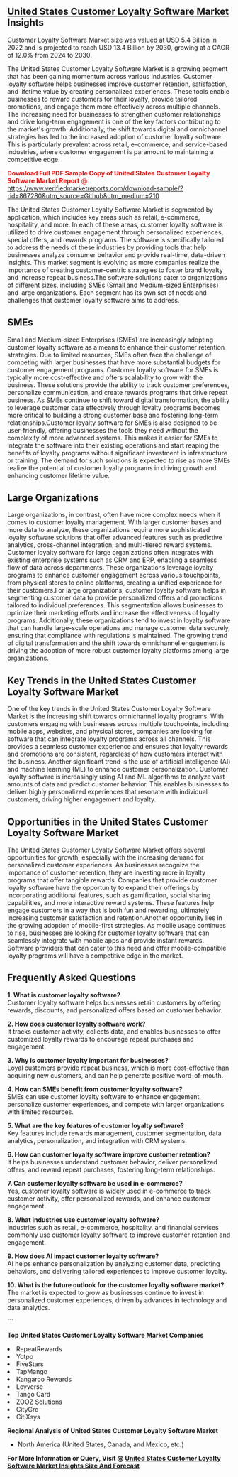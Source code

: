 <h2><a href="https://www.verifiedmarketreports.com/download-sample/?rid=867280&amp;utm_source=Github&amp;utm_medium=210" target="_blank">United States Customer Loyalty Software Market</a> Insights</h2><p>Customer Loyalty Software Market size was valued at USD 5.4 Billion in 2022 and is projected to reach USD 13.4 Billion by 2030, growing at a CAGR of 12.0% from 2024 to 2030.</p><p><p>The United States Customer Loyalty Software Market is a growing segment that has been gaining momentum across various industries. Customer loyalty software helps businesses improve customer retention, satisfaction, and lifetime value by creating personalized experiences. These tools enable businesses to reward customers for their loyalty, provide tailored promotions, and engage them more effectively across multiple channels. The increasing need for businesses to strengthen customer relationships and drive long-term engagement is one of the key factors contributing to the market's growth. Additionally, the shift towards digital and omnichannel strategies has led to the increased adoption of customer loyalty software. This is particularly prevalent across retail, e-commerce, and service-based industries, where customer engagement is paramount to maintaining a competitive edge. <p><span class=""><span style="color: #ff0000;"><strong>Download Full PDF Sample Copy of United States Customer Loyalty Software Market Report</strong> @ </span><a href="https://www.verifiedmarketreports.com/download-sample/?rid=867280&amp;utm_source=Github&amp;utm_medium=210" target="_blank">https://www.verifiedmarketreports.com/download-sample/?rid=867280&amp;utm_source=Github&amp;utm_medium=210</a></span></p>The United States Customer Loyalty Software Market is segmented by application, which includes key areas such as retail, e-commerce, hospitality, and more. In each of these areas, customer loyalty software is utilized to drive customer engagement through personalized experiences, special offers, and rewards programs. The software is specifically tailored to address the needs of these industries by providing tools that help businesses analyze consumer behavior and provide real-time, data-driven insights. This market segment is evolving as more companies realize the importance of creating customer-centric strategies to foster brand loyalty and increase repeat business.The software solutions cater to organizations of different sizes, including SMEs (Small and Medium-sized Enterprises) and large organizations. Each segment has its own set of needs and challenges that customer loyalty software aims to address. <h2>SMEs</h2><p>Small and Medium-sized Enterprises (SMEs) are increasingly adopting customer loyalty software as a means to enhance their customer retention strategies. Due to limited resources, SMEs often face the challenge of competing with larger businesses that have more substantial budgets for customer engagement programs. Customer loyalty software for SMEs is typically more cost-effective and offers scalability to grow with the business. These solutions provide the ability to track customer preferences, personalize communication, and create rewards programs that drive repeat business. As SMEs continue to shift toward digital transformation, the ability to leverage customer data effectively through loyalty programs becomes more critical to building a strong customer base and fostering long-term relationships.Customer loyalty software for SMEs is also designed to be user-friendly, offering businesses the tools they need without the complexity of more advanced systems. This makes it easier for SMEs to integrate the software into their existing operations and start reaping the benefits of loyalty programs without significant investment in infrastructure or training. The demand for such solutions is expected to rise as more SMEs realize the potential of customer loyalty programs in driving growth and enhancing customer lifetime value. <h2>Large Organizations</h2><p>Large organizations, in contrast, often have more complex needs when it comes to customer loyalty management. With larger customer bases and more data to analyze, these organizations require more sophisticated loyalty software solutions that offer advanced features such as predictive analytics, cross-channel integration, and multi-tiered reward systems. Customer loyalty software for large organizations often integrates with existing enterprise systems such as CRM and ERP, enabling a seamless flow of data across departments. These organizations leverage loyalty programs to enhance customer engagement across various touchpoints, from physical stores to online platforms, creating a unified experience for their customers.For large organizations, customer loyalty software helps in segmenting customer data to provide personalized offers and promotions tailored to individual preferences. This segmentation allows businesses to optimize their marketing efforts and increase the effectiveness of loyalty programs. Additionally, these organizations tend to invest in loyalty software that can handle large-scale operations and manage customer data securely, ensuring that compliance with regulations is maintained. The growing trend of digital transformation and the shift towards omnichannel engagement is driving the adoption of more robust customer loyalty platforms among large organizations.<h2>Key Trends in the United States Customer Loyalty Software Market</h2><p>One of the key trends in the United States Customer Loyalty Software Market is the increasing shift towards omnichannel loyalty programs. With customers engaging with businesses across multiple touchpoints, including mobile apps, websites, and physical stores, companies are looking for software that can integrate loyalty programs across all channels. This provides a seamless customer experience and ensures that loyalty rewards and promotions are consistent, regardless of how customers interact with the business. Another significant trend is the use of artificial intelligence (AI) and machine learning (ML) to enhance customer personalization. Customer loyalty software is increasingly using AI and ML algorithms to analyze vast amounts of data and predict customer behavior. This enables businesses to deliver highly personalized experiences that resonate with individual customers, driving higher engagement and loyalty.<h2>Opportunities in the United States Customer Loyalty Software Market</h2><p>The United States Customer Loyalty Software Market offers several opportunities for growth, especially with the increasing demand for personalized customer experiences. As businesses recognize the importance of customer retention, they are investing more in loyalty programs that offer tangible rewards. Companies that provide customer loyalty software have the opportunity to expand their offerings by incorporating additional features, such as gamification, social sharing capabilities, and more interactive reward systems. These features help engage customers in a way that is both fun and rewarding, ultimately increasing customer satisfaction and retention.Another opportunity lies in the growing adoption of mobile-first strategies. As mobile usage continues to rise, businesses are looking for customer loyalty software that can seamlessly integrate with mobile apps and provide instant rewards. Software providers that can cater to this need and offer mobile-compatible loyalty programs will have a competitive edge in the market.<h2>Frequently Asked Questions</h2><p><strong>1. What is customer loyalty software?</strong><br> Customer loyalty software helps businesses retain customers by offering rewards, discounts, and personalized offers based on customer behavior.</p><p><strong>2. How does customer loyalty software work?</strong><br> It tracks customer activity, collects data, and enables businesses to offer customized loyalty rewards to encourage repeat purchases and engagement.</p><p><strong>3. Why is customer loyalty important for businesses?</strong><br> Loyal customers provide repeat business, which is more cost-effective than acquiring new customers, and can help generate positive word-of-mouth.</p><p><strong>4. How can SMEs benefit from customer loyalty software?</strong><br> SMEs can use customer loyalty software to enhance engagement, personalize customer experiences, and compete with larger organizations with limited resources.</p><p><strong>5. What are the key features of customer loyalty software?</strong><br> Key features include rewards management, customer segmentation, data analytics, personalization, and integration with CRM systems.</p><p><strong>6. How can customer loyalty software improve customer retention?</strong><br> It helps businesses understand customer behavior, deliver personalized offers, and reward repeat purchases, fostering long-term relationships.</p><p><strong>7. Can customer loyalty software be used in e-commerce?</strong><br> Yes, customer loyalty software is widely used in e-commerce to track customer activity, offer personalized rewards, and enhance customer engagement.</p><p><strong>8. What industries use customer loyalty software?</strong><br> Industries such as retail, e-commerce, hospitality, and financial services commonly use customer loyalty software to improve customer retention and engagement.</p><p><strong>9. How does AI impact customer loyalty software?</strong><br> AI helps enhance personalization by analyzing customer data, predicting behaviors, and delivering tailored experiences to improve customer loyalty.</p><p><strong>10. What is the future outlook for the customer loyalty software market?</strong><br> The market is expected to grow as businesses continue to invest in personalized customer experiences, driven by advances in technology and data analytics.</p>```</p><p><strong>Top United States Customer Loyalty Software Market Companies</strong></p><div data-test-id=""><p><li>RepeatRewards</li><li> Yotpo</li><li> FiveStars</li><li> TapMango</li><li> Kangaroo Rewards</li><li> Loyverse</li><li> Tango Card</li><li> ZOOZ Solutions</li><li> CityGro</li><li> CitiXsys</li></p><div><strong>Regional Analysis of&nbsp;United States Customer Loyalty Software Market</strong></div><ul><li dir="ltr"><p dir="ltr">North America&nbsp;(United States, Canada, and Mexico, etc.)</p></li></ul><p><strong>For More Information or Query, Visit @&nbsp;</strong><strong><a href="https://www.verifiedmarketreports.com/product/customer-loyalty-software-market/?utm_source=Github&amp;utm_medium=210" target="_blank">United States Customer Loyalty Software Market Insights Size And Forecast</a></strong></p></div>
